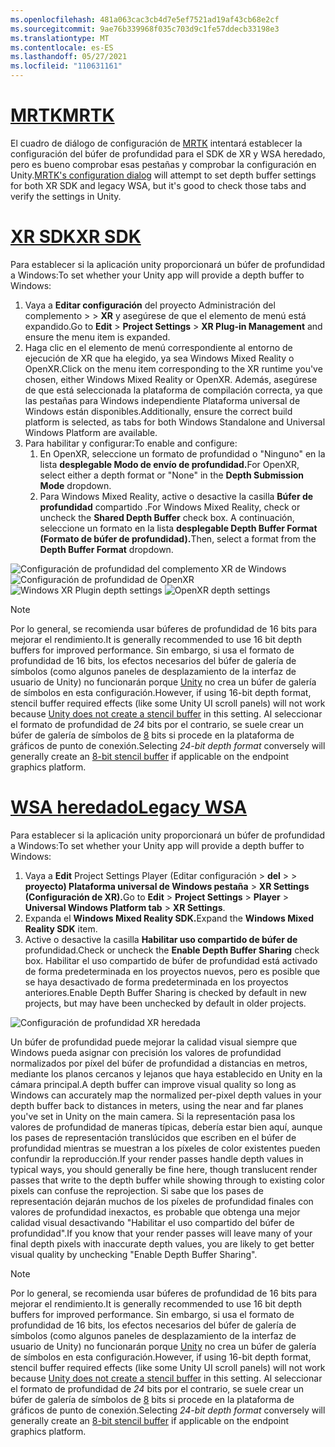 ```yaml
---
ms.openlocfilehash: 481a063cac3cb4d7e5ef7521ad19af43cb68e2cf
ms.sourcegitcommit: 9ae76b339968f035c703d9c1fe57ddecb33198e3
ms.translationtype: MT
ms.contentlocale: es-ES
ms.lasthandoff: 05/27/2021
ms.locfileid: "110631161"
---
```

# <a name="mrtk"></a>[<span data-ttu-id="d39fb-101">MRTK</span><span class="sxs-lookup"><span data-stu-id="d39fb-101">MRTK</span></span>](#tab/mrtk)
<!-- NEVER CHANGE THE ABOVE LINE! -->

<span data-ttu-id="d39fb-102">El cuadro de diálogo de configuración de [MRTK](/windows/mixed-reality/mrtk-unity/configuration/mrtk-configuration-dialog) intentará establecer la configuración del búfer de profundidad para el SDK de XR y WSA heredado, pero es bueno comprobar esas pestañas y comprobar la configuración en Unity.</span><span class="sxs-lookup"><span data-stu-id="d39fb-102">[MRTK's configuration dialog](/windows/mixed-reality/mrtk-unity/configuration/mrtk-configuration-dialog) will attempt to set depth buffer settings for both XR SDK and legacy WSA, but it's good to check those tabs and verify the settings in Unity.</span></span>

# <a name="xr-sdk"></a>[<span data-ttu-id="d39fb-103">XR SDK</span><span class="sxs-lookup"><span data-stu-id="d39fb-103">XR SDK</span></span>](#tab/xr)
<!-- NEVER CHANGE THE ABOVE LINE! -->

<span data-ttu-id="d39fb-104">Para establecer si la aplicación unity proporcionará un búfer de profundidad a Windows:</span><span class="sxs-lookup"><span data-stu-id="d39fb-104">To set whether your Unity app will provide a depth buffer to Windows:</span></span>

1. <span data-ttu-id="d39fb-105">Vaya a **Editar configuración** del proyecto Administración del complemento  >    >  **XR** y asegúrese de que el elemento de menú está expandido.</span><span class="sxs-lookup"><span data-stu-id="d39fb-105">Go to **Edit** > **Project Settings** > **XR Plug-in Management** and ensure the menu item is expanded.</span></span>
2. <span data-ttu-id="d39fb-106">Haga clic en el elemento de menú correspondiente al entorno de ejecución de XR que ha elegido, ya sea Windows Mixed Reality o OpenXR.</span><span class="sxs-lookup"><span data-stu-id="d39fb-106">Click on the menu item corresponding to the XR runtime you've chosen, either Windows Mixed Reality or OpenXR.</span></span> <span data-ttu-id="d39fb-107">Además, asegúrese de que está seleccionada la plataforma de compilación correcta, ya que las pestañas para Windows independiente Plataforma universal de Windows están disponibles.</span><span class="sxs-lookup"><span data-stu-id="d39fb-107">Additionally, ensure the correct build platform is selected, as tabs for both Windows Standalone and Universal Windows Platform are available.</span></span>
3. <span data-ttu-id="d39fb-108">Para habilitar y configurar:</span><span class="sxs-lookup"><span data-stu-id="d39fb-108">To enable and configure:</span></span>
    1. <span data-ttu-id="d39fb-109">En OpenXR, seleccione un formato de profundidad o "Ninguno" en la lista **desplegable Modo de envío de profundidad.**</span><span class="sxs-lookup"><span data-stu-id="d39fb-109">For OpenXR, select either a depth format or "None" in the **Depth Submission Mode** dropdown.</span></span>
    2. <span data-ttu-id="d39fb-110">Para Windows Mixed Reality, active o desactive la casilla **Búfer de profundidad** compartido .</span><span class="sxs-lookup"><span data-stu-id="d39fb-110">For Windows Mixed Reality, check or uncheck the **Shared Depth Buffer** check box.</span></span> <span data-ttu-id="d39fb-111">A continuación, seleccione un formato en la lista **desplegable Depth Buffer Format (Formato de búfer de profundidad).**</span><span class="sxs-lookup"><span data-stu-id="d39fb-111">Then, select a format from the **Depth Buffer Format** dropdown.</span></span>

<span data-ttu-id="d39fb-112">![Configuración de profundidad del complemento XR de Windows ](../../images/xrsdk-winxr-depth.png)
 ![ Configuración de profundidad de OpenXR](../../images/xrsdk-openxr-depth.png)</span><span class="sxs-lookup"><span data-stu-id="d39fb-112">![Windows XR Plugin depth settings](../../images/xrsdk-winxr-depth.png)
![OpenXR depth settings](../../images/xrsdk-openxr-depth.png)</span></span>

> [!NOTE]
> <span data-ttu-id="d39fb-113">Por lo general, se recomienda usar búferes de profundidad de 16 bits para mejorar el rendimiento.</span><span class="sxs-lookup"><span data-stu-id="d39fb-113">It is generally recommended to use 16 bit depth buffers for improved performance.</span></span> <span data-ttu-id="d39fb-114">Sin embargo, si usa el formato de profundidad de 16 bits, los efectos necesarios del búfer de galería de símbolos (como algunos paneles de desplazamiento de la interfaz de usuario de Unity) no funcionarán porque [Unity](https://docs.unity3d.com/ScriptReference/RenderTexture-depth.html) no crea un búfer de galería de símbolos en esta configuración.</span><span class="sxs-lookup"><span data-stu-id="d39fb-114">However, if using 16-bit depth format, stencil buffer required effects (like some Unity UI scroll panels) will not work because [Unity does not create a stencil buffer](https://docs.unity3d.com/ScriptReference/RenderTexture-depth.html) in this setting.</span></span> <span data-ttu-id="d39fb-115">Al seleccionar el formato de profundidad de *24* bits por el contrario, se suele crear un búfer de galería de símbolos de [8](https://docs.unity3d.com/Manual/SL-Stencil.html) bits si procede en la plataforma de gráficos de punto de conexión.</span><span class="sxs-lookup"><span data-stu-id="d39fb-115">Selecting *24-bit depth format* conversely will generally create an [8-bit stencil buffer](https://docs.unity3d.com/Manual/SL-Stencil.html) if applicable on the endpoint graphics platform.</span></span>

# <a name="legacy-wsa"></a>[<span data-ttu-id="d39fb-116">WSA heredado</span><span class="sxs-lookup"><span data-stu-id="d39fb-116">Legacy WSA</span></span>](#tab/wsa)
<!-- NEVER CHANGE THE ABOVE LINE! -->

<span data-ttu-id="d39fb-117">Para establecer si la aplicación unity proporcionará un búfer de profundidad a Windows:</span><span class="sxs-lookup"><span data-stu-id="d39fb-117">To set whether your Unity app will provide a depth buffer to Windows:</span></span>

1. <span data-ttu-id="d39fb-118">Vaya a **Edit** Project Settings Player (Editar configuración  >  **del**  >    >  **proyecto) Plataforma universal de Windows pestaña**  >  **XR Settings (Configuración de XR).**</span><span class="sxs-lookup"><span data-stu-id="d39fb-118">Go to **Edit** > **Project Settings** > **Player** > **Universal Windows Platform tab** > **XR Settings**.</span></span>
2. <span data-ttu-id="d39fb-119">Expanda el **Windows Mixed Reality SDK.**</span><span class="sxs-lookup"><span data-stu-id="d39fb-119">Expand the **Windows Mixed Reality SDK** item.</span></span>
3. <span data-ttu-id="d39fb-120">Active o desactive la casilla **Habilitar uso compartido de búfer de** profundidad.</span><span class="sxs-lookup"><span data-stu-id="d39fb-120">Check or uncheck the **Enable Depth Buffer Sharing** check box.</span></span> <span data-ttu-id="d39fb-121">Habilitar el uso compartido de búfer de profundidad está activado de forma predeterminada en los proyectos nuevos, pero es posible que se haya desactivado de forma predeterminada en los proyectos anteriores.</span><span class="sxs-lookup"><span data-stu-id="d39fb-121">Enable Depth Buffer Sharing is checked by default in new projects, but may have been unchecked by default in older projects.</span></span>

![Configuración de profundidad XR heredada](../../images/wmr-depth.png)

<span data-ttu-id="d39fb-123">Un búfer de profundidad puede mejorar la calidad visual siempre que Windows pueda asignar con precisión los valores de profundidad normalizados por píxel del búfer de profundidad a distancias en metros, mediante los planos cercanos y lejanos que haya establecido en Unity en la cámara principal.</span><span class="sxs-lookup"><span data-stu-id="d39fb-123">A depth buffer can improve visual quality so long as Windows can accurately map the normalized per-pixel depth values in your depth buffer back to distances in meters, using the near and far planes you've set in Unity on the main camera.</span></span> <span data-ttu-id="d39fb-124">Si la representación pasa los valores de profundidad de maneras típicas, debería estar bien aquí, aunque los pases de representación translúcidos que escriben en el búfer de profundidad mientras se muestran a los píxeles de color existentes pueden confundir la reproducción.</span><span class="sxs-lookup"><span data-stu-id="d39fb-124">If your render passes handle depth values in typical ways, you should generally be fine here, though translucent render passes that write to the depth buffer while showing through to existing color pixels can confuse the reprojection.</span></span>  <span data-ttu-id="d39fb-125">Si sabe que los pases de representación dejarán muchos de los píxeles de profundidad finales con valores de profundidad inexactos, es probable que obtenga una mejor calidad visual desactivando "Habilitar el uso compartido del búfer de profundidad".</span><span class="sxs-lookup"><span data-stu-id="d39fb-125">If you know that your render passes will leave many of your final depth pixels with inaccurate depth values, you are likely to get better visual quality by unchecking "Enable Depth Buffer Sharing".</span></span>

> [!NOTE]
> <span data-ttu-id="d39fb-126">Por lo general, se recomienda usar búferes de profundidad de 16 bits para mejorar el rendimiento.</span><span class="sxs-lookup"><span data-stu-id="d39fb-126">It is generally recommended to use 16 bit depth buffers for improved performance.</span></span> <span data-ttu-id="d39fb-127">Sin embargo, si usa el formato de profundidad de 16 bits, los efectos necesarios del búfer de galería de símbolos (como algunos paneles de desplazamiento de la interfaz de usuario de Unity) no funcionarán porque [Unity](https://docs.unity3d.com/ScriptReference/RenderTexture-depth.html) no crea un búfer de galería de símbolos en esta configuración.</span><span class="sxs-lookup"><span data-stu-id="d39fb-127">However, if using 16-bit depth format, stencil buffer required effects (like some Unity UI scroll panels) will not work because [Unity does not create a stencil buffer](https://docs.unity3d.com/ScriptReference/RenderTexture-depth.html) in this setting.</span></span> <span data-ttu-id="d39fb-128">Al seleccionar el formato de profundidad de *24* bits por el contrario, se suele crear un búfer de galería de símbolos de [8](https://docs.unity3d.com/Manual/SL-Stencil.html) bits si procede en la plataforma de gráficos de punto de conexión.</span><span class="sxs-lookup"><span data-stu-id="d39fb-128">Selecting *24-bit depth format* conversely will generally create an [8-bit stencil buffer](https://docs.unity3d.com/Manual/SL-Stencil.html) if applicable on the endpoint graphics platform.</span></span>